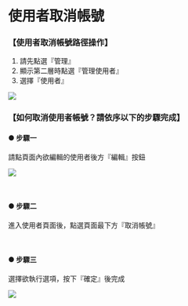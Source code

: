 # 使用者取消帳號


### 【使用者取消帳號路徑操作】  

1. 請先點選『管理』
2. 顯示第二層時點選『管理使用者』
3. 選擇『使用者』

![](/_image/manage/user.png)


### 【如何取消使用者帳號？請依序以下的步驟完成】  

#### ● 步驟一  

請點頁面內欲編輯的使用者後方『編輯』按鈕

![](/_image/manage/user-edit.png)

</br>

#### ● 步驟二  

進入使用者頁面後，點選頁面最下方『取消帳號』

</br>

#### ● 步驟三  

選擇欲執行選項，按下『確定』後完成

![](/_image/manage/user-disable.png)
